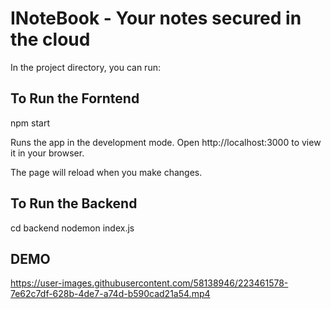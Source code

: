# INoteBook - Your notes secured in the cloud

In the project directory, you can run:

## To Run the Forntend

npm start

Runs the app in the development mode.
Open http://localhost:3000 to view it in your browser.

The page will reload when you make changes.

## To Run the Backend

cd backend
nodemon index.js

## DEMO



https://user-images.githubusercontent.com/58138946/223461578-7e62c7df-628b-4de7-a74d-b590cad21a54.mp4


